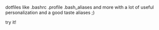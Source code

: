dotfiles like .bashrc .profile .bash_aliases and more
with a lot of useful personalization and a good taste aliases ;)

try it!

